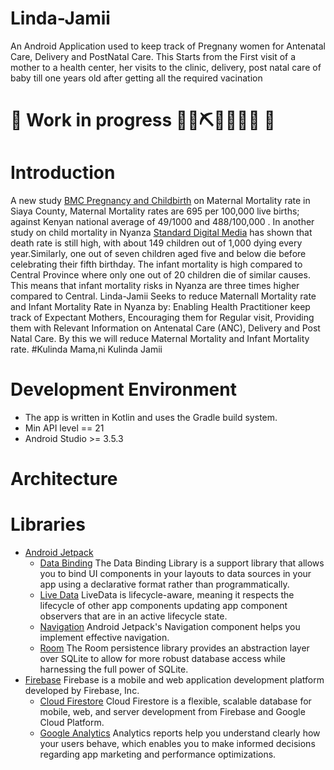 # Linda-Jamii
An Android Application used to keep track of Pregnany women for Antenatal Care, Delivery and PostNatal Care. This Starts from the First visit of a mother to a health center, her visits to the clinic, delivery, post natal care of baby till one years old after getting all the required vacination
# 🚧 Work in progress 👷‍♀️⛏👷🔧️👷🔧 🚧 

# Introduction
A new study [BMC Pregnancy and Childbirth](https://bmcpregnancychildbirth.biomedcentral.com/articles/10.1186/s12884-019-2485-2) on Maternal Mortality rate in Siaya County, Maternal Mortality rates are 695 per 100,000 live births; against Kenyan national average of 49/1000 and 488/100,000 . In another study on child mortality in Nyanza [Standard Digital Media](https://www.standardmedia.co.ke/article/2000043800/child-mortality-rates-still-high-in-nyanza) has shown that death rate is still high, with about 149 children out of 1,000 dying every year.Similarly, one out of seven children aged five and below die before celebrating their fifth birthday. 
The infant mortality is high compared to Central Province where only one out of 20 children die of similar causes. This means that infant mortality risks in Nyanza are three times higher compared to Central.
Linda-Jamii Seeks to reduce Maternall Mortality rate and Infant Mortality Rate in Nyanza by:
Enabling Health Practitioner keep track of Expectant Mothers, Encouraging them for Regular visit, Providing them with Relevant Information on Antenatal Care (ANC), Delivery and Post Natal Care. By this we will reduce Maternal Mortality and Infant Mortality rate. #Kulinda Mama,ni Kulinda Jamii

# Development Environment
* The app is written in Kotlin and uses the Gradle build system.
* Min API level == 21  
* Android Studio >= 3.5.3

# Architecture 

# Libraries
* [Android Jetpack](https://developer.android.com/jetpack)
   * [Data Binding](https://developer.android.com/topic/libraries/data-binding/) The Data Binding Library is a support library that allows you to bind UI components in your layouts to data sources in your app using a declarative format rather than programmatically.
   * [Live Data](https://developer.android.com/topic/libraries/architecture/livedata) LiveData is lifecycle-aware, meaning it respects the lifecycle of other app components updating app component observers that are in an active lifecycle state.
   * [Navigation](https://developer.android.com/guide/navigation/) Android Jetpack's Navigation component helps you implement effective navigation.
   * [Room](https://developer.android.com/topic/libraries/architecture/room) The Room persistence library provides an abstraction layer over SQLite to allow for more robust database access while harnessing the full power of SQLite.
* [Firebase](https://firebase.google.com/) Firebase is a mobile and web application development platform developed by Firebase, Inc.
  * [Cloud Firestore](https://firebase.google.com/docs/firestore) Cloud Firestore is a flexible, scalable database for mobile, web, and server development from Firebase and Google Cloud Platform.
  * [Google Analytics](https://firebase.google.com/docs/analytics) Analytics reports help you understand clearly how your users behave, which enables you to make informed decisions regarding app marketing and performance optimizations.
